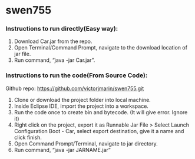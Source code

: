 # swen755

### Instructions to run directly(Easy way):

1. Download Car.jar from the repo.
2. Open Terminal/Command Prompt, navigate to the download location of jar file.
3. Run command, “java -jar Car.jar”.

### Instructions to run the code(From Source Code):

Github repo: https://github.com/victorjmarin/swen755.git

1. Clone or download the project folder into local machine.
2. Inside Eclipse IDE, import the project into a workspace.
3. Run the code once to create bin and bytecode. (It will give error. Ignore it)
4. Right click on the project, export it as Runnable Jar File > Select Launch Configuration Boot - Car, select export destination, give it a name and click finish.
5. Open Command Prompt/Terminal, navigate to jar directory.
6. Run command, “java -jar JARNAME.jar”

